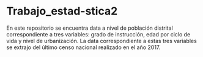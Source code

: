# Trabajo_estad-stica2

En este repositorio se encuentra data a nivel de población distrital correspondiente a tres variables: grado de instrucción, edad por ciclo de vida y nivel de urbanización. La data correspondiente a estas tres variables se extrajo del último censo nacional realizado en el año 2017. 

